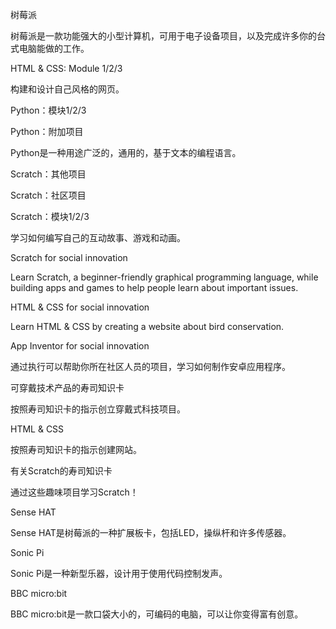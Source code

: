 树莓派

树莓派是一款功能强大的小型计算机，可用于电子设备项目，以及完成许多你的台式电脑能做的工作。

HTML & CSS: Module 1/2/3

构建和设计自己风格的网页。

Python：模块1/2/3

Python：附加项目

Python是一种用途广泛的，通用的，基于文本的编程语言。

Scratch：其他项目

Scratch：社区项目

Scratch：模块1/2/3

学习如何编写自己的互动故事、游戏和动画。

Scratch for social innovation

Learn Scratch, a beginner-friendly graphical programming language, while building apps and games to help people learn about important issues.

HTML & CSS for social innovation

Learn HTML & CSS by creating a website about bird conservation.

App Inventor for social innovation

通过执行可以帮助你所在社区人员的项目，学习如何制作安卓应用程序。

可穿戴技术产品的寿司知识卡

按照寿司知识卡的指示创立穿戴式科技项目。

HTML & CSS

按照寿司知识卡的指示创建网站。

有关Scratch的寿司知识卡

通过这些趣味项目学习Scratch！

Sense HAT

Sense HAT是树莓派的一种扩展板卡，包括LED，操纵杆和许多传感器。

Sonic Pi

Sonic Pi是一种新型乐器，设计用于使用代码控制发声。

BBC micro:bit

BBC micro:bit是一款口袋大小的，可编码的电脑，可以让你变得富有创意。